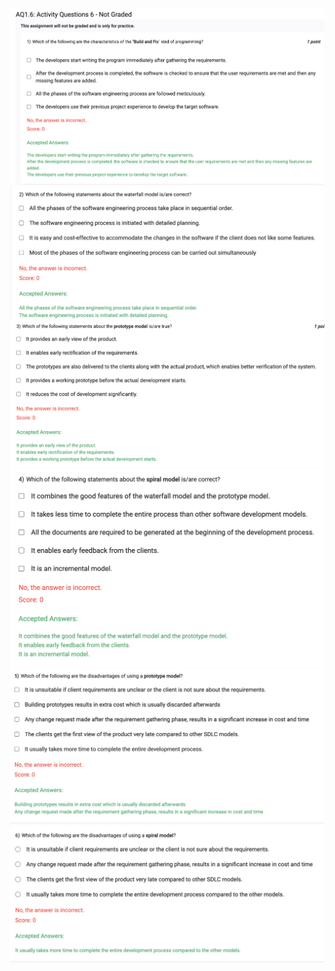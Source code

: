 ![](2023-09-27-07-59-12.png)
![](2023-09-27-07-59-58.png)
![](2023-09-27-08-00-51.png)
![](2023-09-27-08-02-18.png)
![](2023-09-27-08-03-01.png)
![](2023-09-27-08-04-32.png)